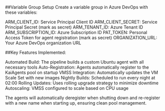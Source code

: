 ##Variable Group Setup
Create a variable group in Azure DevOps with these variables:

ARM_CLIENT_ID: Service Principal Client ID
ARM_CLIENT_SECRET: Service Principal Secret (mark as secret)
ARM_TENANT_ID: Azure Tenant ID
ARM_SUBSCRIPTION_ID: Azure Subscription ID
PAT_TOKEN: Personal Access Token for agent registration (mark as secret)
ORGANIZATION_URL: Your Azure DevOps organization URL

##Key Features Implemented:

Automated Build: The pipeline builds a custom Ubuntu agent with all necessary tools
Auto-Registration: Agents automatically register to the KaiAgents pool on startup
VMSS Integration: Automatically updates the VM Scale Set with new images
Nightly Builds: Scheduled to run every night at 02:00
Rolling Updates: Uses rolling upgrade strategy to minimize downtime
Autoscaling: VMSS configured to scale based on CPU usage

The agents will automatically deregister when shutting down and re-register with a new name when starting up, ensuring clean pool management.